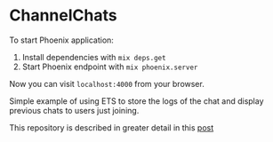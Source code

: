 # ChannelChats

To start Phoenix application:

1. Install dependencies with `mix deps.get`
2. Start Phoenix endpoint with `mix phoenix.server`

Now you can visit `localhost:4000` from your browser.

Simple example of using ETS to store the logs of the chat and display previous chats to users just joining.

This repository is described in greater detail in this [post](http://blog.rokkincat.com/extending-phoenix-chat-app-with-ets-based-logs/)
